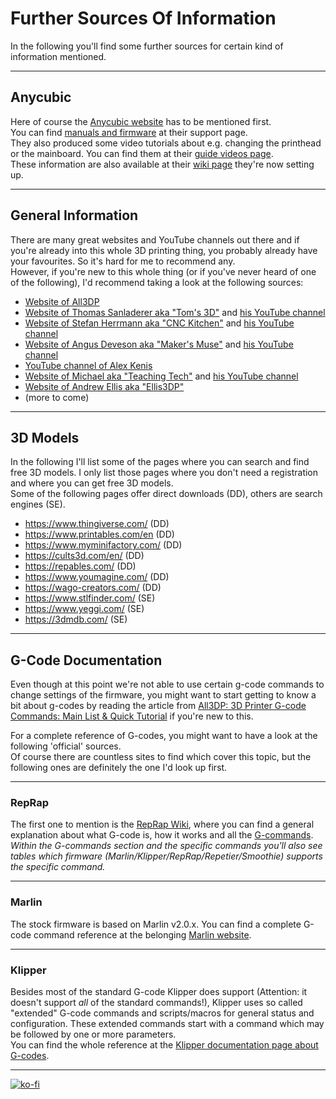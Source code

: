 <link rel=”manifest” href=”docs/manifest.webmanifest”>

# Further Sources Of Information
In the following you'll find some further sources for certain kind of information mentioned.  

---

## Anycubic 
Here of course the [Anycubic website](https://www.anycubic.com) has to be mentioned first.  
You can find [manuals and firmware](https://www.anycubic.com/pages/firmware-software) at their support page.  
They also produced some video tutorials about e.g. changing the printhead or the mainboard. You can find them at their [guide videos page](https://www.anycubic.com/pages/guide-videos).  
These information are also available at their [wiki page](https://wiki.anycubic.com/en/fdm-3d-printer/kobra-2-neo) they're now setting up.  

---

## General Information
There are many great websites and YouTube channels out there and if you're already into this whole 3D printing thing, you probably already have your favourites. So it's hard for me to recommend any.  
However, if you're new to this whole thing (or if you've never heard of one of the following), I'd recommend taking a look at the following sources:  

- [Website of All3DP](https://all3dp.com/)
- [Website of Thomas Sanladerer aka "Tom's 3D"](https://toms3d.org/) and [his YouTube channel](https://www.youtube.com/thomassanladerer) 
- [Website of Stefan Herrmann aka "CNC Kitchen"](https://www.cnckitchen.com/) and [his YouTube channel](https://www.youtube.com/@CNCKitchen)
- [Website of Angus Deveson aka "Maker's Muse"](https://www.makersmuse.com/) and [his YouTube channel](https://www.youtube.com/@MakersMuse)
- [YouTube channel of Alex Kenis](https://www.youtube.com/@AlexKenis)
- [Website of Michael aka "Teaching Tech"](https://teachingtechyt.github.io/) and [his YouTube channel](https://www.youtube.com/@TeachingTech)
- [Website of Andrew Ellis aka "Ellis3DP"](https://ellis3dp.com/Print-Tuning-Guide/)
- (more to come)

---

## 3D Models
In the following I'll list some of the pages where you can search and find free 3D models. I only list those pages where you don't need a registration and where you can get free 3D models.  
Some of the following pages offer direct downloads (DD), others are search engines (SE).   

- https://www.thingiverse.com/ (DD)
- https://www.printables.com/en (DD)
- https://www.myminifactory.com/ (DD)
- https://cults3d.com/en/ (DD)
- https://repables.com/ (DD)
- https://www.youmagine.com/ (DD)
- https://wago-creators.com/ (DD)
- https://www.stlfinder.com/ (SE)
- https://www.yeggi.com/ (SE)
- https://3dmdb.com/ (SE)

---

## G-Code Documentation
Even though at this point we're not able to use certain g-code commands to change settings of the firmware, you might want to start getting to know a bit about g-codes by reading the article from [All3DP: 3D Printer G-code Commands: Main List & Quick Tutorial](https://all3dp.com/2/3d-printer-g-code-commands-list-tutorial/) if you're new to this.  
  
For a complete reference of G-codes, you might want to have a look at the following 'official' sources.  
Of course there are countless sites to find which cover this topic, but the following ones are definitely the one I'd look up first.    

---

### RepRap
The first one to mention is the [RepRap Wiki](https://reprap.org/wiki/G-code), where you can find a general explanation about what G-code is, how it works and all the [G-commands](https://reprap.org/wiki/G-code#G-commands).  
*Within the G-commands section and the specific commands you'll also see tables which firmware (Marlin/Klipper/RepRap/Repetier/Smoothie) supports the specific command.* 

---
   
### Marlin 
The stock firmware is based on Marlin v2.0.x. You can find a complete G-code command reference at the belonging [Marlin website](https://marlinfw.org/meta/gcode/).  

---
  
### Klipper 
Besides most of the standard G-code Klipper does support (Attention: it doesn't support *all* of the standard commands!), Klipper uses so called "extended" G-code commands and scripts/macros for general status and configuration. These extended commands start with a command which may be followed by one or more parameters.  
You can find the whole reference at the [Klipper documentation page about G-codes](https://www.klipper3d.org/G-Codes.html).   

---

[![ko-fi](https://ko-fi.com/img/githubbutton_sm.svg)](https://ko-fi.com/U6U5NPB51)  


